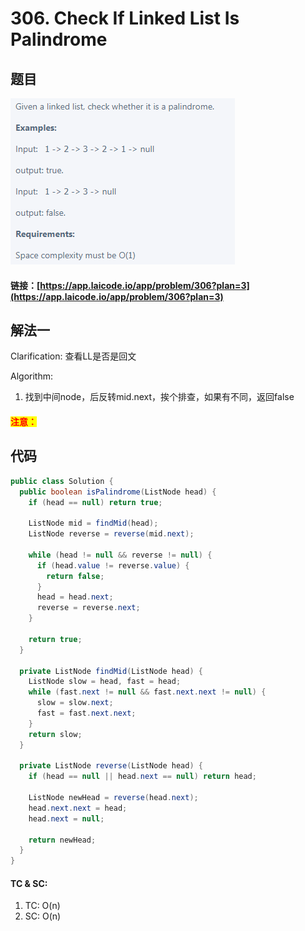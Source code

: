 # 306. Check If Linked List Is Palindrome

## 题目

![](<../../.gitbook/assets/image (38) (1).png>)

#### 链接：[https://app.laicode.io/app/problem/306?plan=3](https://app.laicode.io/app/problem/306?plan=3)

## 解法一

Clarification: 查看LL是否是回文

Algorithm:&#x20;

1. 找到中间node，后反转mid.next，挨个排查，如果有不同，返回false

#### <mark style="color:red;">注意：</mark>

## 代码

```java
public class Solution {
  public boolean isPalindrome(ListNode head) {
    if (head == null) return true;

    ListNode mid = findMid(head);
    ListNode reverse = reverse(mid.next);

    while (head != null && reverse != null) {
      if (head.value != reverse.value) {
        return false;
      }
      head = head.next;
      reverse = reverse.next;
    }

    return true;
  }

  private ListNode findMid(ListNode head) {
    ListNode slow = head, fast = head;
    while (fast.next != null && fast.next.next != null) {
      slow = slow.next;
      fast = fast.next.next;
    }
    return slow;
  }

  private ListNode reverse(ListNode head) {
    if (head == null || head.next == null) return head;

    ListNode newHead = reverse(head.next);
    head.next.next = head;
    head.next = null;

    return newHead;
  }
}
```

#### TC & SC:&#x20;

1. TC: O(n)
2. SC: O(n)
